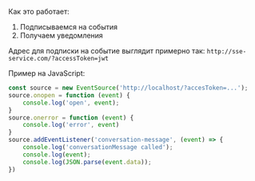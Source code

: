 Как это работает:
1. Подписываемся на события
2. Получаем уведомления

Адрес для подписки на событие выглядит примерно так: `http://sse-service.com/?accessToken=jwt`

Пример на JavaScript:
```js
const source = new EventSource('http://localhost/?accesToken=...');
source.onopen = function (event) {
	console.log('open', event);
}
source.onerror = function (event) {
	console.log('error', event)
}
source.addEventListener('conversation-message', (event) => {
	console.log('conversationMessage called');
	console.log(event);
	console.log(JSON.parse(event.data));
})
```